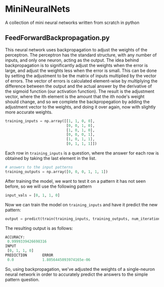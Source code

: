 # MiniNeuralNets
A collection of mini neural networks written from scratch in python


## FeedForwardBackpropagation.py
This neural network uses backpropagation to adjust the weights of the perceptron. The perceptron has the standard structure, with any number of inputs, and only one neuron, acting as the output. The idea behind backpropagation is to significantly adjust the weights when the error is large, and adjust the weights less when the error is small. This can be done by setting the adjustment to be the matrix of inputs multiplied by the vector of errors. The vector of errors is calculated element-wise by multiplying the difference between the output and the actual answer by the derivative of the sigmoid function (our activation function). The result is the adjustment vector, where the ith element is the amount that the ith node's weight should change, and so we complete the backpropegation by adding the adjustment vector to the weights, and doing it over again, now with slightly more accurate weights.
```python
training_inputs = np.array([[1, 1, 0, 0],
                            [0, 0, 1, 0],
                            [1, 0, 1, 0],
                            [0, 0, 0, 1],
                            [1, 0, 1, 1],
                            [0, 1, 1, 1]])
```
Each row in `training_inputs` is a question, where the answer for each row is obtained by taking the last element in the list.
```python
# answers to the input patterns
training_outputs = np.array([0, 0, 0, 1, 1, 1])
```
After training the model, we want to test it on a pattern it has not seen before, so we will use the following pattern
```python
input_vals = [0, 1, 1, 0]
```
Now we can train the model on `training_inputs` and have it predict the new pattern:
```python
output = predict(train(training_inputs, training_outputs, num_iterations=10000), input_vals)
```
The resulting output is as follows:
```python
ACCURACY: 
 0.9999339426698316
INPUT 
 [0, 1, 1, 0]
PREDICTION 		 ERROR 
 0.0 			 1.8056445093974165e-06
```
So, using backpropagation, we've adjusted the weights of a single-neuron neural network in order to accurately predict the answers to the simple pattern question.
